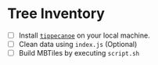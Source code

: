 # Tree Inventory

- [ ] Install [`tippecanoe`](https://github.com/mapbox/tippecanoe) on your local machine.
- [ ] Clean data using `index.js` (Optional)
- [ ] Build MBTiles by executing `script.sh`
